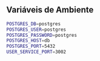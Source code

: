 ## Variáveis de Ambiente

```bash
POSTGRES_DB=postgres
POSTGRES_USER=postgres 
POSTGRES_PASSWORD=postgres
POSTGRES_HOST=db
POSTGRES_PORT=5432
USER_SERVICE_PORT=3002
```